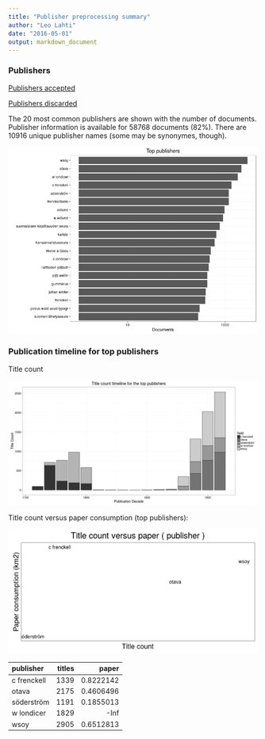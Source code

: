 ```yaml
---
title: "Publisher preprocessing summary"
author: "Leo Lahti"
date: "2016-05-01"
output: markdown_document
---
```



### Publishers

[Publishers accepted](output.tables/publisher_accepted.csv)

[Publishers discarded](output.tables/publisher_discarded.csv)



The 20 most common publishers are shown with the number of documents. Publisher information is available for 58768 documents (82%). There are 10916 unique publisher names (some may be synonymes, though).


![plot of chunk summarypublisher2](figure/summarypublisher2-1.png)

### Publication timeline for top publishers

Title count

![plot of chunk summaryTop10pubtimeline](figure/summaryTop10pubtimeline-1.png)



Title count versus paper consumption (top publishers):

![plot of chunk publishertitlespapers](figure/publishertitlespapers-1.png)

|publisher   | titles|     paper|
|:-----------|------:|---------:|
|c frenckell |   1339| 0.8222142|
|otava       |   2175| 0.4606496|
|söderström  |   1191| 0.1855013|
|w londicer  |   1829|      -Inf|
|wsoy        |   2905| 0.6512813|

